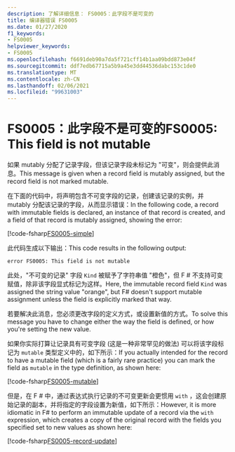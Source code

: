 ```yaml
---
description: 了解详细信息： FS0005：此字段不是可变的
title: 编译器错误 FS0005
ms.date: 01/27/2020
f1_keywords:
- FS0005
helpviewer_keywords:
- FS0005
ms.openlocfilehash: f6691deb90a7da5f721cff14b1aa09bdd873e04f
ms.sourcegitcommit: ddf7edb67715a5b9a45e3dd44536dabc153c1de0
ms.translationtype: MT
ms.contentlocale: zh-CN
ms.lasthandoff: 02/06/2021
ms.locfileid: "99631003"
---
```

# <a name="fs0005-this-field-is-not-mutable"></a><span data-ttu-id="8353c-103">FS0005：此字段不是可变的</span><span class="sxs-lookup"><span data-stu-id="8353c-103">FS0005: This field is not mutable</span></span>

<span data-ttu-id="8353c-104">如果 mutably 分配了记录字段，但该记录字段未标记为 "可变"，则会提供此消息。</span><span class="sxs-lookup"><span data-stu-id="8353c-104">This message is given when a record field is mutably assigned, but the record field is not marked mutable.</span></span>

<span data-ttu-id="8353c-105">在下面的代码中，将声明包含不可变字段的记录，创建该记录的实例，并 mutably 分配该记录的字段，从而显示错误：</span><span class="sxs-lookup"><span data-stu-id="8353c-105">In the following code, a record with immutable fields is declared, an instance of that record is created, and a field of that record is mutably assigned, showing the error:</span></span>

[!code-fsharp[FS0005-simple](~/samples/snippets/fsharp/compiler-messages/fs0005.fsx#L2-L8)]

<span data-ttu-id="8353c-106">此代码生成以下输出：</span><span class="sxs-lookup"><span data-stu-id="8353c-106">This code results in the following output:</span></span>

```text
error FS0005: This field is not mutable
```

<span data-ttu-id="8353c-107">此处，"不可变的记录" 字段 `Kind` 被赋予了字符串值 "橙色"，但 F # 不支持可变赋值，除非该字段显式标记为这样。</span><span class="sxs-lookup"><span data-stu-id="8353c-107">Here, the immutable record field `Kind` was assigned the string value "orange", but F# doesn't support mutable assignment unless the field is explicitly marked that way.</span></span>

<span data-ttu-id="8353c-108">若要解决此消息，您必须更改字段的定义方式，或设置新值的方式。</span><span class="sxs-lookup"><span data-stu-id="8353c-108">To solve this message you have to change either the way the field is defined, or how you're setting the new value.</span></span>

<span data-ttu-id="8353c-109">如果你实际打算让记录具有可变字段 (这是一种非常罕见的做法) 可以将该字段标记为 `mutable` 类型定义中的，如下所示：</span><span class="sxs-lookup"><span data-stu-id="8353c-109">If you actually intended for the record to have a mutable field (which is a fairly rare practice) you can mark the field as `mutable` in the type definition, as shown here:</span></span>

[!code-fsharp[FS0005-mutable](~/samples/snippets/fsharp/compiler-messages/fs0005.fsx#L11-L17)]

<span data-ttu-id="8353c-110">但是，在 F # 中，通过表达式执行记录的不可变更新会更惯用 `with` ，这会创建原始记录的副本，并将指定的字段设置为新值，如下所示：</span><span class="sxs-lookup"><span data-stu-id="8353c-110">However, it is more idiomatic in F# to perform an immutable update of a record via the `with` expression, which creates a copy of the original record with the fields you specified set to new values as shown here:</span></span>

[!code-fsharp[FS0005-record-update](~/samples/snippets/fsharp/compiler-messages/fs0005.fsx#L20-L26)]
